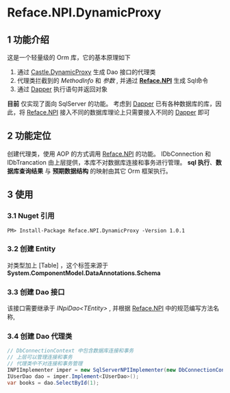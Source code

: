 # Reface.NPI.DynamicProxy

## 1 功能介绍

这是一个轻量级的 Orm 库，它的基本原理如下

1. 通过 [Castle.DynamicProxy] 生成 Dao 接口的代理类
2. 代理类拦截到的 *MethodInfo* 和 *参数* , 并通过 **[Reface.NPI]** 生成 Sql命令
3. 通过 [Dapper] 执行语句并返回对象

**目前** 仅实现了面向 SqlServer 的功能。
考虑到 [Dapper] 已有各种数据库的库，因此，将 [Reface.NPI] 接入不同的数据库理论上只需要接入不同的 [Dapper] 即可

## 2 功能定位

创建代理类，使用 AOP 的方式调用 [Reface.NPI] 的功能。
IDbConnection 和 IDbTrancation 由上层提供，本库不对数据库连接和事务进行管理。
**sql 执行**、**数据库查询结果** 与 **预期数据结构** 的映射由其它 Orm 框架执行。

## 3 使用

### 3.1 Nuget 引用

```cd
PM> Install-Package Reface.NPI.DynamicProxy -Version 1.0.1
```

### 3.2 创建 Entity

对类型加上 [Table] ，这个标签来源于 **System.ComponentModel.DataAnnotations.Schema**

### 3.3 创建 Dao 接口

该接口需要继承于 *INpiDao&lt;TEntity&gt;* ,
并根据 [Reface.NPI] 中的规范编写方法名称,

### 3.4 创建 Dao 代理类

```csharp
// DbConnectionContext 中包含数据库连接和事务
// 上层可以管理连接和事务
// 代理类中不对连接和事务管理
INPIImplementer imper = new SqlServerNPIImplementer(new DbConnectionContext(conn));
IUserDao dao = imper.Implement<IUserDao>();
var books = dao.SelectById(1);
```

[Dapper]: https://github.com/StackExchange/Dapper
[Reface.NPI]: https://github.com/ShimizuShiori/Reface.NPI
[Castle.DynamicProxy]: http://www.castleproject.org/